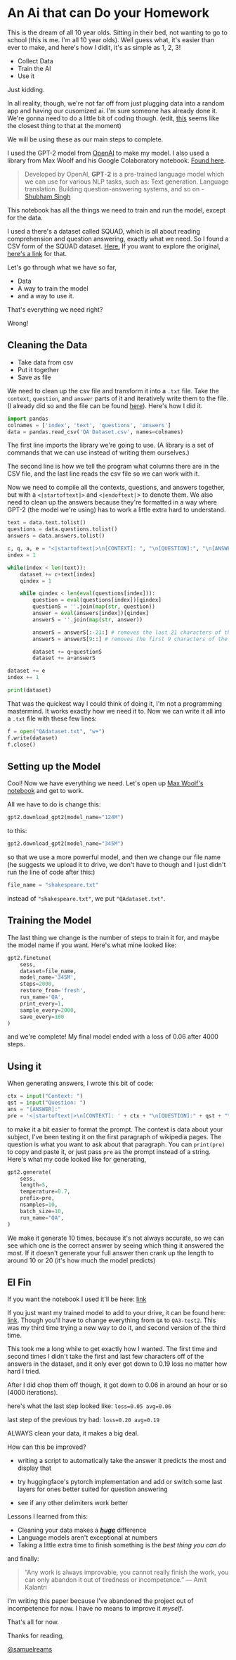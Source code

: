# An Ai that can Do your Homework

This is the dream of all 10 year olds. Sitting in their bed, not wanting to go to school (this is me. I'm all 10 year olds). Well guess what, it's easier than ever to make, and here's how I didit, it's as simple as 1, 2, 3!

- Collect Data
- Train the AI
- Use it

Just kidding.

In all reality, though, we're not far off from just plugging data into a random app and having our cusomized ai. I'm sure someone has already done it. We're gonna need to do a little bit of coding though. (edit, [this](https://deepcognition.ai/) seems like the closest thing to that at the moment)

We will be using these as our main steps to complete.

I used the GPT-2 model from [OpenAI](https://openai.com/blog/better-language-models/) to make my model. I also used a library from Max Woolf and his Google Colaboratory notebook. [Found here](https://github.com/minimaxir/gpt-2-simple).

> Developed by OpenAI, **GPT**-**2** is a pre-trained language model which we can use for various NLP tasks, such as: Text generation. Language translation. Building question-answering systems, and so on - [Shubham Singh](https://www.analyticsvidhya.com/blog/author/shubham-singh/)

This notebook has all the things we need to train and run the model, except for the data.

I used a there's a dataset called SQUAD, which is all about reading comprehension and question answering, exactly what we need. So I found a CSV form of the SQUAD dataset. [Here.](https://www.kaggle.com/ananthu017/squad-csv-format) If you want to explore the original, [here's a link](https://rajpurkar.github.io/SQuAD-explorer/) for that.

Let's go through what we have so far,

- Data
- A way to train the model
- and a way to use it.

That's everything we need right?

Wrong!

## Cleaning the Data

- Take data from csv
- Put it together
- Save as file

We need to clean up the csv file and transform it into a `.txt` file. Take the `context`, `question`, and `answer` parts of it and iteratively write them to the file. (I already did so and the file can be found [here](https://gist.github.com/spronkoid/e721c592b98384923db9a6df4d6cf5e5)). Here's how I did it.

```python
import pandas
colnames = ['index', 'text', 'questions', 'answers']
data = pandas.read_csv('QA Dataset.csv', names=colnames)
```

The first line imports the library we're going to use. (A library is a set of commands that we can use instead of writing them ourselves.)

The second line is how we tell the program what columns there are in the CSV file, and the last line reads the csv file so we can work with it.

Now we need to compile all the contexts, questions, and answers together, but with a `<|startoftext|>` and `<|endoftext|`> to denote them. We also need to clean up the answers because they're formatted in a way where GPT-2 (the model we're using) has to work a little extra hard to understand.

```python
text = data.text.tolist()
questions = data.questions.tolist()
answers = data.answers.tolist()

c, q, a, e = "<|startoftext|>\n[CONTEXT]: ", "\n[QUESTION]:", "\n[ANSWER]:", "\n<|endoftext|>\n"
index = 1

while(index < len(text)):
    dataset += c+text[index]
    qindex = 1

    while qindex < len(eval(questions[index])):
        question = eval(questions[index])[qindex]
        questionS = ''.join(map(str, question))
        answer = eval(answers[index])[qindex]
        answerS = ''.join(map(str, answer))

        answerS = answerS[:-21:] # removes the last 21 characters of the answer
        answerS = answerS[9::] # removes the first 9 characters of the answer

        dataset += q+questionS
        dataset += a+answerS

dataset += e
index += 1

print(dataset)
```

That was the quickest way I could think of doing it, I'm not a programming mastermind. It works exactly how we need it to. Now we can write it all into a `.txt` file with these few lines:

```python
f = open("QAdataset.txt", "w+")
f.write(dataset)
f.close()
```

## Setting up the Model

Cool! Now we have everything we need. Let's open up [Max Woolf's notebook](https://colab.research.google.com/drive/1VLG8e7YSEwypxU-noRNhsv5dW4NfTGce) and get to work.

All we have to do is change this:

```python
gpt2.download_gpt2(model_name="124M")
```

to this:

```python
gpt2.download_gpt2(model_name="345M")
```

so that we use a more powerful model, and then we change our file name (he suggests we upload it to drive, we don't have to though and I just didn't run the line of code after this:)

```python
file_name = "shakespeare.txt"
```

instead of `"shakespeare.txt"`, we put `"QAdataset.txt"`.

## Training the Model

The last thing we change is the number of steps to train it for, and maybe the model name if you want. Here's what mine looked like:

```python
gpt2.finetune(
    sess,
    dataset=file_name,
    model_name='345M',
    steps=2000,
    restore_from='fresh',
    run_name='QA',
    print_every=1,
    sample_every=2000,
    save_every=100
)
```

and we're complete! My final model ended with a loss of 0.06 after 4000 steps.

## Using it

When generating answers, I wrote this bit of code:

```python
ctx = input("Context: ")
qst = input("Question: ")
ans = "[ANSWER]:"
pre = '<|startoftext|>\n[CONTEXT]: ' + ctx + "\n[QUESTION]:" + qst + "\n" + ans
```

to make it a bit easier to format the prompt. The context is data about your subject, I've been testing it on the first paragraph of wikipedia pages. The question is what you want to ask about that paragraph. You can `print(pre)` to copy and paste it, or just pass `pre` as the prompt instead of a string. Here's what my code looked like for generating,

```python
gpt2.generate(
    sess,
    length=5,
    temperature=0.7,
    prefix=pre,
    nsamples=10,
    batch_size=10,
    run_name="QA",
)
```

We make it generate 10 times, because it's not always accurate, so we can see which one is the correct answer by seeing which thing it answered the most. If it doesn't generate your full answer then crank up the length to around 10 or 20 (it's how much the model predicts)

## El Fin

If you want the notebook I used it'll be here: [link](https://colab.research.google.com/drive/1hGxYPTx0E515cPcY-_vWfsdHMJQ1hPP8)

If you just want my trained model to add to your drive, it can be found here: [link](https://drive.google.com/open?id=1vECDEYNRaH7Y785_YFDWiNpmnQde0_7O). Though you'll have to change everything from `QA` to `QA3-test2`. This was my third time trying a new way to do it, and second version of the third time.

This took me a long while to get exactly how I wanted. The first time and second times I didn't take the first and last few characters off of the answers in the dataset, and it only ever got down to 0.19 loss no matter how hard I tried.

After I did chop them off though, it got down to 0.06 in around an hour or so (4000 iterations).

here's what the last step looked like: `loss=0.05 avg=0.06`

last step of the previous try had: `loss=0.20 avg=0.19`

ALWAYS clean your data, it makes a big deal.

How can this be improved?

- writing a script to automatically take the answer it predicts the most and display that

- try huggingface's pytorch implementation and add or switch some last layers for ones better suited for question answering
- see if any other delimiters work better

Lessons I learned from this:

- Cleaning your data makes a <u>**_huge_**</u> difference
- Language models aren't exceptional at numbers
- Taking a little extra time to finish something is the _best thing you can do_

and finally:

> “Any work is always improvable, you cannot really finish the work, you can only abandon it out of tiredness or incompetence.” ― Amit Kalantri

I'm writing this paper because I've abandoned the project out of incompetence for now. I have no means to improve it _myself_.

That's all for now.

Thanks for reading,

[@samuelreams](twitter.com/spronkoid)

